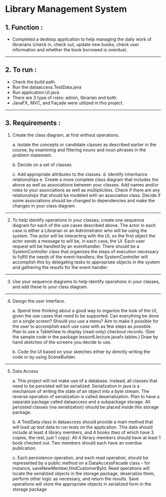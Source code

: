 # Library Management System

## 1. Function	:

* Completed a desktop application to help managing the daily work of librarians (check in, check out, update new books, check user information and whether the book borrowed is overdue). 

---

## 2. To run	:
* Check the build path. 
* Run the dataaccess.TestData.java
* Run application.UI.java
* There are 3 type of roles: admin, librarian and both.
* JavaFX, MVC, and Façade were utilized in this project.
-----
## 3. Requirements	:
1.  Create the class diagram, at first without operations.

     a. Isolate the concepts or candidate classes as described earlier in the course, by examining and filtering nouns and noun phrases in the problem statement.

     b. Decide on a set of classes.
     
     c. Add appropriate attributes to the classes.
     d. Identify inheritance relationships
     e. Create a more complete class diagram that includes the above as well as associations
between your classes. Add names and/or roles to your associations as well as
multiplicities. Check if there are any relationships that should be modeled with an
association class. Decide if some associations should be changed to dependencies and
make the changes in your class diagram.
--------------------------------------------------------------------------------

2. To help identify operations in your classes, create one sequence diagram for each of the use cases described above. The actor in each case is either a Librarian or an Administrator who will be using the system. The actor will be interacting with the UI, so the first object the actor sends a message to will be, in each case, the UI. Each user request will be handled by an eventhandler. There should be a SystemController class that organizes the steps of execution
necessary to fulfill the needs of the event-handlers; the SystemController will accomplish this by delegating tasks to appropriate objects in the system and gathering the results for the event handler.
----

3. Use your sequence diagrams to help identify operations in your classes, and add these to your  class diagram.
------------------------------------------    
4. Design the user interface. 
     
     a. Spend time thinking about a good way to organize the look of the UI, given the use cases  that need to be supported. Can everything be done on a single screen? Should you use a menu? Aim to make it possible for the user to accomplish each use case with as few  steps as possible. Plan to use a TableView to display (read-only) checkout records. (See the sample code in the package lesson6.lecture.javafx.tables.) Draw  by hand sketches of the screens you decide to use.
    
     b. Code the UI based on your sketches either by directly writing the code or by using
SceneBuilder.
----------------------------------------- 

5. Data Access
     
     a. This project will not make use of a database. Instead, all classes that need to be
persisted will be serialized. Serialization in java is a mechanism of writing the state of an
object into a byte stream. The reverse operation of serialization is called deserialization.
Plan to have a separate package called dataaccess and a subpackage storage. All
persisted classes (via serialization) should be placed inside this storage package.
     
     b. A TestData class in dataaccess should provide a main method that will load up test
data to run tests on the application. This data should include at least 4 library members,
and 4 books (two of which have 3 copies, the rest, just 1 copy). All 4 library members
should have at least 1 book checked out. Two members should each have an overdue
publication.
        
     c. Each persistence operation, and each read operation, should be represented by a public  method on a DataAccessFacade class – for instance, saveNewMember,findCustomerById. Read operations will locate the serialized objects in the storage
package, deserialize them, perform other logic as necessary, and return the results. Save
operations will store the appropriate objects in serialized form in the storage package
